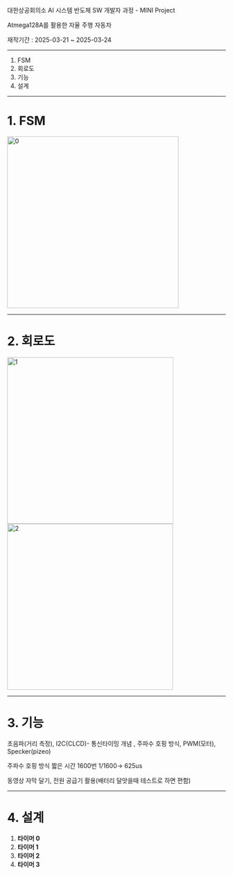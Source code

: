 대한상공회의소 AI 시스템 반도체 SW 개발자 과정 - MINI Project

Atmega128A를 활용한 자율 주행 자동차

재작기간 : 2025-03-21 ~ 2025-03-24

---

1. FSM
2. 회로도
3. 기능
4. 설계

---

# 1. FSM

<img width="395" alt="0" src="https://github.com/user-attachments/assets/b8b83c0b-5ef9-44e1-91f4-8b77058fc725" />

---

# 2. 회로도

<img width="383" alt="1" src="https://github.com/user-attachments/assets/42c2b3e5-1750-4432-a730-42819b210775" />


<img width="382" alt="2" src="https://github.com/user-attachments/assets/0e67b0bd-75c3-4b06-97ae-73971c91b8b1" />

---

# 3. 기능

초음파(거리 측정), I2C(CLCD)- 통신타이밍 개념 , 주파수 호핑 방식,  PWM(모터), Specker(pizeo)

주파수  호핑 방식 짧은 시간 1600번 1/1600→ 625us

동영상 자막 달기, 전원 공급기 활용(배터리 달앗을때 테스트로 하면 편함)

---

# 4. 설계

1. **타이머 0**
2. **타이머 1**
3. **타이머 2**
4. **타이머 3**
